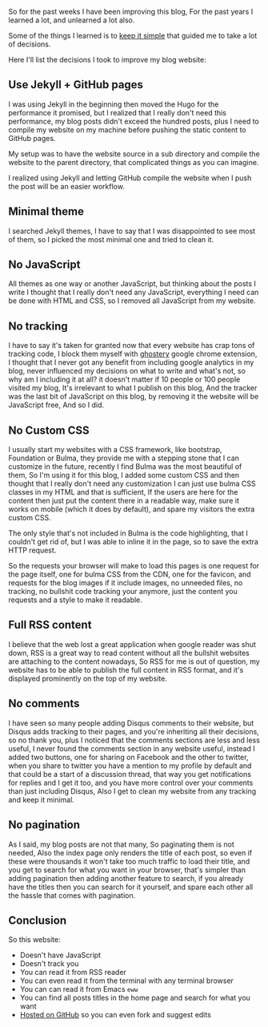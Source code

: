 So for the past weeks I have been improving this blog, For the past years I
learned a lot, and unlearned a lot also.

Some of the things I learned is to [keep it
simple](https://en.wikipedia.org/wiki/KISS_principle) that guided me to take a
lot of decisions.

Here I'll list the decisions I took to improve my blog website:

## Use Jekyll + GitHub pages

I was using Jekyll in the beginning then moved the Hugo for the performance it
promised, but I realized that I really don't need this performance, my blog
posts didn't exceed the hundred posts, plus I need to compile my website on my
machine before pushing the static content to GitHub pages.

My setup was to have the website source in a sub directory and compile the
website to the parent directory, that complicated things as you can imagine.

I realized using Jekyll and letting GitHub compile the website when I push the
post will be an easier workflow.

## Minimal theme

I searched Jekyll themes, I have to say that I was disappointed to see most of
them, so I picked the most minimal one and tried to clean it.

## No JavaScript

All themes as one way or another JavaScript, but thinking about the posts I
write I thought that I really don't need any JavaScript, everything I need can
be done with HTML and CSS, so I removed all JavaScript from my website.

## No tracking

I have to say it's taken for granted now that every website has crap tons of
tracking code, I block them myself with [ghostery](https://www.ghostery.com/)
google chrome extension, I thought that I never got any benefit from including
google analytics in my blog, never influenced my decisions on what to write and
what's not, so why am I including it at all? it doesn't matter if 10 people or
100 people visited my blog, It's irrelevant to what I publish on this blog, And
the tracker was the last bit of JavaScript on this blog, by removing it the
website will be JavaScript free, And so I did.

## No Custom CSS

I usually start my websites with a CSS framework, like bootstrap, Foundation or
Bulma, they provide me with a stepping stone that I can customize in the future,
recently I find Bulma was the most beautiful of them, So I'm using it for this
blog, I added some custom CSS and then thought that I really don't need any
customization I can just use bulma CSS classes in my HTML and that is
sufficient, If the users are here for the content then just put the content
there in a readable way, make sure it works on mobile (which it does by
default), and spare my visitors the extra custom CSS.

The only style that's not included in Bulma is the code highlighting, that I
couldn't get rid of, but I was able to inline it in the page, so to save the
extra HTTP request.

So the requests your browser will make to load this pages is one request for the
page itself, one for bulma CSS from the CDN, one for the favicon, and requests
for the blog images if it include images, no unneeded files, no tracking, no
bullshit code tracking your anymore, just the content you requests and a style
to make it readable.

## Full RSS content

I believe that the web lost a great application when google reader was shut
down, RSS is a great way to read content without all the bullshit websites are
attaching to the content nowadays, So RSS for me is out of question, my website
has to be able to publish the full content in RSS format, and it's displayed
prominently on the top of my website.

## No comments

I have seen so many people adding Disqus comments to their website, but Disqus
adds tracking to their pages, and you're inheriting all their decisions, so no
thank you, plus I noticed that the comments sections are less and less useful, I
never found the comments section in any website useful, instead I added two
buttons, one for sharing on Facebook and the other to twitter, when you share to
twitter you have a mention to my profile by default and that could be a start of
a discussion thread, that way you get notifications for replies and I get it
too, and you have more control over your comments than just including Disqus,
Also I get to clean my website from any tracking and keep it minimal.

## No pagination

As I said, my blog posts are not that many, So paginating them is not needed,
Also the index page only renders the title of each post, so even if these were
thousands it won't take too much traffic to load their title, and you get to
search for what you want in your browser, that's simpler than adding pagination
then adding another feature to search, if you already have the titles then you
can search for it yourself, and spare each other all the hassle that comes with
pagination.


## Conclusion

So this website:

- Doesn't have JavaScript
- Doesn't track you
- You can read it from RSS reader
- You can even read it from the terminal with any terminal browser
- You can can read it from Emacs `eww`
- You can find all posts titles in the home page and search for what you want
- [Hosted on GitHub](https://github.com/emad-elsaid/emad-elsaid.github.io) so you can even fork and suggest edits
